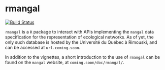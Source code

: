 # rmangal

[![Build Status](https://travis-ci.org/mangal-wg/rmangal.png?branch=master)](https://travis-ci.org/mangal-wg/rmangal)

`rmangal` is a `R` package to interact with APIs implementing the `mangal`
data specification for the representation of ecological networks. As of yet,
the only such database is hosted by the Université du Québec à Rimouski,
and can be accessed at `url.coming.soon`.

In addition to the vignettes, a short introduction to the use of `rmangal`
can be found on the `mangal` website, at `coming.soon/doc/rmangal/`.
